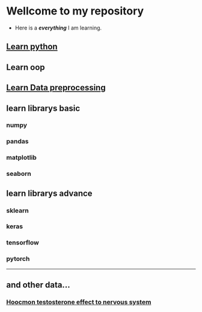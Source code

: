 # Wellcome to my repository
- Here is a ***everything*** I am learning.
## [Learn python](learn_python/readme.md)

## Learn oop

## [Learn Data preprocessing](learn_ml/readme.md)

## learn librarys basic

###  numpy

### pandas

### matplotlib

### seaborn

## learn librarys advance

### sklearn

### keras

### tensorflow

### pytorch

---
##  and other data...
### [Hoocmon testosterone effect to nervous system](TesEffectToNervousSystem/readme.md)
